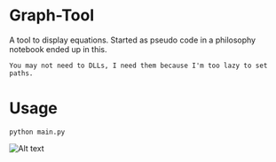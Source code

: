 # Graph-Tool
A tool to display equations. Started as pseudo code in a philosophy notebook ended up in this.
```
You may not need to DLLs, I need them because I'm too lazy to set paths.
```
# Usage
```
python main.py
```
![Alt text](https://i.imgur.com/H3tl4fZ.png)

